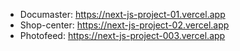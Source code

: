 * Documaster: https://next-js-project-01.vercel.app
* Shop-center: https://next-js-project-02.vercel.app
* Photofeed: https://next-js-project-003.vercel.app